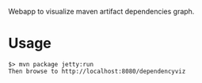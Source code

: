 
Webapp to visualize maven artifact dependencies graph.

Usage
============
    $> mvn package jetty:run
    Then browse to http://localhost:8080/dependencyviz
    
